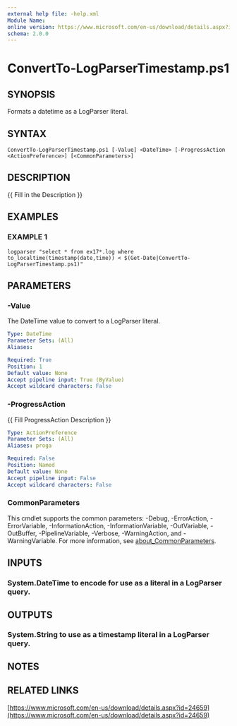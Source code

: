 ```yaml
---
external help file: -help.xml
Module Name:
online version: https://www.microsoft.com/en-us/download/details.aspx?id=24659
schema: 2.0.0
---
```


# ConvertTo-LogParserTimestamp.ps1

## SYNOPSIS
Formats a datetime as a LogParser literal.

## SYNTAX

```
ConvertTo-LogParserTimestamp.ps1 [-Value] <DateTime> [-ProgressAction <ActionPreference>] [<CommonParameters>]
```

## DESCRIPTION
{{ Fill in the Description }}

## EXAMPLES

### EXAMPLE 1
```
logparser "select * from ex17*.log where to_localtime(timestamp(date,time)) < $(Get-Date|ConvertTo-LogParserTimestamp.ps1)"
```

## PARAMETERS

### -Value
The DateTime value to convert to a LogParser literal.

```yaml
Type: DateTime
Parameter Sets: (All)
Aliases:

Required: True
Position: 1
Default value: None
Accept pipeline input: True (ByValue)
Accept wildcard characters: False
```

### -ProgressAction
{{ Fill ProgressAction Description }}

```yaml
Type: ActionPreference
Parameter Sets: (All)
Aliases: proga

Required: False
Position: Named
Default value: None
Accept pipeline input: False
Accept wildcard characters: False
```

### CommonParameters
This cmdlet supports the common parameters: -Debug, -ErrorAction, -ErrorVariable, -InformationAction, -InformationVariable, -OutVariable, -OutBuffer, -PipelineVariable, -Verbose, -WarningAction, and -WarningVariable. For more information, see [about_CommonParameters](http://go.microsoft.com/fwlink/?LinkID=113216).

## INPUTS

### System.DateTime to encode for use as a literal in a LogParser query.
## OUTPUTS

### System.String to use as a timestamp literal in a LogParser query.
## NOTES

## RELATED LINKS

[https://www.microsoft.com/en-us/download/details.aspx?id=24659](https://www.microsoft.com/en-us/download/details.aspx?id=24659)

